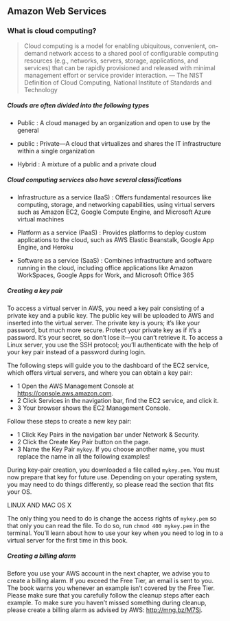 ## Amazon Web Services

### What is cloud computing?

> Cloud computing is a model for enabling ubiquitous, convenient, on-demand network
access to a shared pool of configurable computing resources (e.g., networks, servers,
storage, applications, and services) that can be rapidly provisioned and released with
minimal management effort or service provider interaction. — The NIST Definition of Cloud Computing,
National Institute of Standards and Technology

##### Clouds are often divided into the following types

- Public : A cloud managed by an organization and open to use by the general

- public : Private—A cloud that virtualizes and shares the IT infrastructure within a single organization

- Hybrid : A mixture of a public and a private cloud

##### Cloud computing services also have several classifications

- Infrastructure as a service (IaaS) : Offers fundamental resources like computing,
storage, and networking capabilities, using virtual servers such as Amazon EC2,
Google Compute Engine, and Microsoft Azure virtual machines

- Platform as a service (PaaS) : Provides platforms to deploy custom applications to
the cloud, such as AWS Elastic Beanstalk, Google App Engine, and Heroku

- Software as a service (SaaS) : Combines infrastructure and software running in
the cloud, including office applications like Amazon WorkSpaces, Google Apps
for Work, and Microsoft Office 365

##### Creating a key pair

To access a virtual server in AWS, you need a key pair consisting of a private key and a
public key. The public key will be uploaded to AWS and inserted into the virtual server.
The private key is yours; it’s like your password, but much more secure. Protect your
private key as if it’s a password. It’s your secret, so don’t lose it—you can’t retrieve it.
To access a Linux server, you use the SSH protocol; you’ll authenticate with the
help of your key pair instead of a password during login.

The following steps will guide you to the dashboard of the EC2 service, which offers
virtual servers, and where you can obtain a key pair:
- 1 Open the AWS Management Console at https://console.aws.amazon.com.
- 2 Click Services in the navigation bar, find the EC2 service, and click it.
- 3 Your browser shows the EC2 Management Console.

Follow these steps to create a new key pair:

- 1 Click Key Pairs in the navigation bar under Network & Security.
- 2 Click the Create Key Pair button on the page.
- 3 Name the Key Pair `mykey`. If you choose another name, you must replace the
name in all the following examples!

During key-pair creation, you downloaded a file called `mykey.pem`. You must now prepare
that key for future use. Depending on your operating system, you may need to do
things differently, so please read the section that fits your OS.

LINUX AND MAC OS X

The only thing you need to do is change the access rights of `mykey.pem` so that only
you can read the file. To do so, run `chmod 400 mykey.pem` in the terminal. You’ll learn
about how to use your key when you need to log in to a virtual server for the first time
in this book.

##### Creating a billing alarm

Before you use your AWS account in the next chapter, we advise you to create a billing
alarm. If you exceed the Free Tier, an email is sent to you. The book warns you whenever
an example isn’t covered by the Free Tier. Please make sure that you carefully follow
the cleanup steps after each example. To make sure you haven’t missed something
during cleanup, please create a billing alarm as advised by AWS: http://mng.bz/M7Sj.
